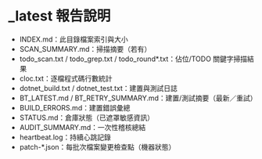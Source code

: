 # _latest 報告說明

- INDEX.md：此目錄檔案索引與大小
- SCAN_SUMMARY.md：掃描摘要（若有）
- todo_scan.txt / todo_grep.txt / todo_round*.txt：佔位/TODO 關鍵字掃描結果
- cloc.txt：逐檔程式碼行數統計
- dotnet_build.txt / dotnet_test.txt：建置與測試日誌
- BT_LATEST.md / BT_RETRY_SUMMARY.md：建置/測試摘要（最新／重試）
- BUILD_ERRORS.md：建置錯誤彙總
- STATUS.md：倉庫狀態（已遮罩敏感資訊）
- AUDIT_SUMMARY.md：一次性稽核總結
- heartbeat.log：持續心跳記錄
- patch-*.json：每批次檔案變更檢查點（機器狀態）
